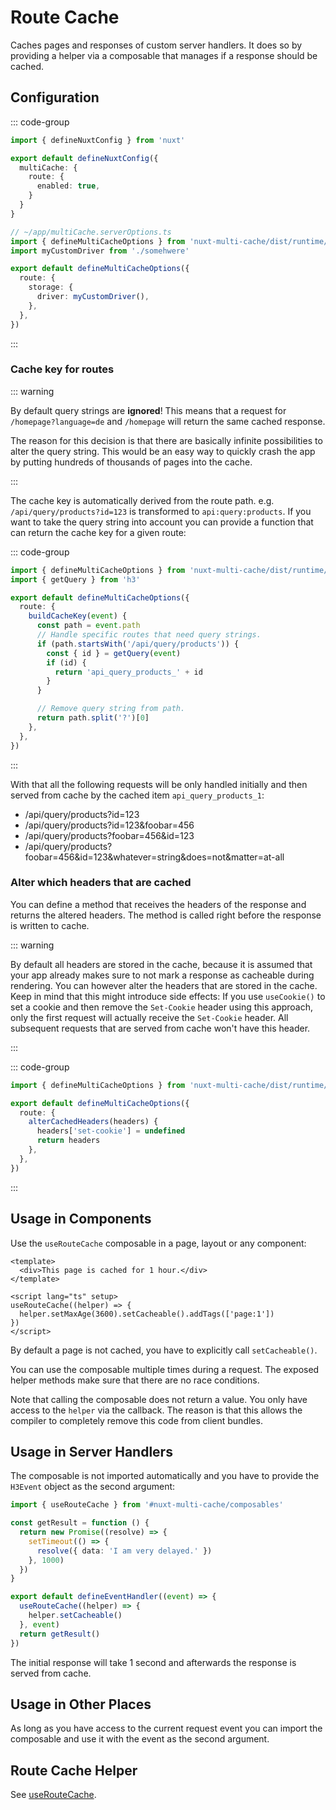 # Route Cache

Caches pages and responses of custom server handlers. It does so by providing a
helper via a composable that manages if a response should be cached.

## Configuration

::: code-group

```typescript [nuxt.config.ts]
import { defineNuxtConfig } from 'nuxt'

export default defineNuxtConfig({
  multiCache: {
    route: {
      enabled: true,
    }
  }
}
```

```typescript [multiCache.serverOptions.ts]
// ~/app/multiCache.serverOptions.ts
import { defineMultiCacheOptions } from 'nuxt-multi-cache/dist/runtime/serverOptions'
import myCustomDriver from './somehwere'

export default defineMultiCacheOptions({
  route: {
    storage: {
      driver: myCustomDriver(),
    },
  },
})
```

:::

### Cache key for routes

::: warning

By default query strings are **ignored**! This means that a request for
`/homepage?language=de` and `/homepage` will return the same cached response.

The reason for this decision is that there are basically infinite possibilities
to alter the query string. This would be an easy way to quickly crash the app by
putting hundreds of thousands of pages into the cache.

:::

The cache key is automatically derived from the route path. e.g.
`/api/query/products?id=123` is transformed to `api:query:products`. If you want
to take the query string into account you can provide a function that can return
the cache key for a given route:

::: code-group

```typescript [multiCache.serverOptions.ts]
import { defineMultiCacheOptions } from 'nuxt-multi-cache/dist/runtime/serverOptions'
import { getQuery } from 'h3'

export default defineMultiCacheOptions({
  route: {
    buildCacheKey(event) {
      const path = event.path
      // Handle specific routes that need query strings.
      if (path.startsWith('/api/query/products')) {
        const { id } = getQuery(event)
        if (id) {
          return 'api_query_products_' + id
        }
      }

      // Remove query string from path.
      return path.split('?')[0]
    },
  },
})
```

:::

With that all the following requests will be only handled initially and then
served from cache by the cached item `api_query_products_1`:

- /api/query/products?id=123
- /api/query/products?id=123&foobar=456
- /api/query/products?foobar=456&id=123
- /api/query/products?foobar=456&id=123&whatever=string&does=not&matter=at-all

### Alter which headers that are cached

You can define a method that receives the headers of the response and returns
the altered headers. The method is called right before the response is written
to cache.

::: warning

By default all headers are stored in the cache, because it is assumed that your
app already makes sure to not mark a response as cacheable during rendering. You
can however alter the headers that are stored in the cache. Keep in mind that
this might introduce side effects: If you use `useCookie()` to set a cookie and
then remove the `Set-Cookie` header using this approach, only the first request
will actually receive the `Set-Cookie` header. All subsequent requests that are
served from cache won't have this header.

:::

::: code-group

```typescript [multiCache.serverOptions.ts]
import { defineMultiCacheOptions } from 'nuxt-multi-cache/dist/runtime/serverOptions'

export default defineMultiCacheOptions({
  route: {
    alterCachedHeaders(headers) {
      headers['set-cookie'] = undefined
      return headers
    },
  },
})
```

:::

## Usage in Components

Use the `useRouteCache` composable in a page, layout or any component:

```vue
<template>
  <div>This page is cached for 1 hour.</div>
</template>

<script lang="ts" setup>
useRouteCache((helper) => {
  helper.setMaxAge(3600).setCacheable().addTags(['page:1'])
})
</script>
```

By default a page is not cached, you have to explicitly call `setCacheable()`.

You can use the composable multiple times during a request. The exposed helper
methods make sure that there are no race conditions.

Note that calling the composable does not return a value. You only have access
to the `helper` via the callback. The reason is that this allows the compiler to
completely remove this code from client bundles.

## Usage in Server Handlers

The composable is not imported automatically and you have to provide the
`H3Event` object as the second argument:

```typescript
import { useRouteCache } from '#nuxt-multi-cache/composables'

const getResult = function () {
  return new Promise((resolve) => {
    setTimeout(() => {
      resolve({ data: 'I am very delayed.' })
    }, 1000)
  })
}

export default defineEventHandler((event) => {
  useRouteCache((helper) => {
    helper.setCacheable()
  }, event)
  return getResult()
})
```

The initial response will take 1 second and afterwards the response is served
from cache.

## Usage in Other Places

As long as you have access to the current request event you can import the
composable and use it with the event as the second argument.

## Route Cache Helper

See [useRouteCache](/composables/useRouteCache).
